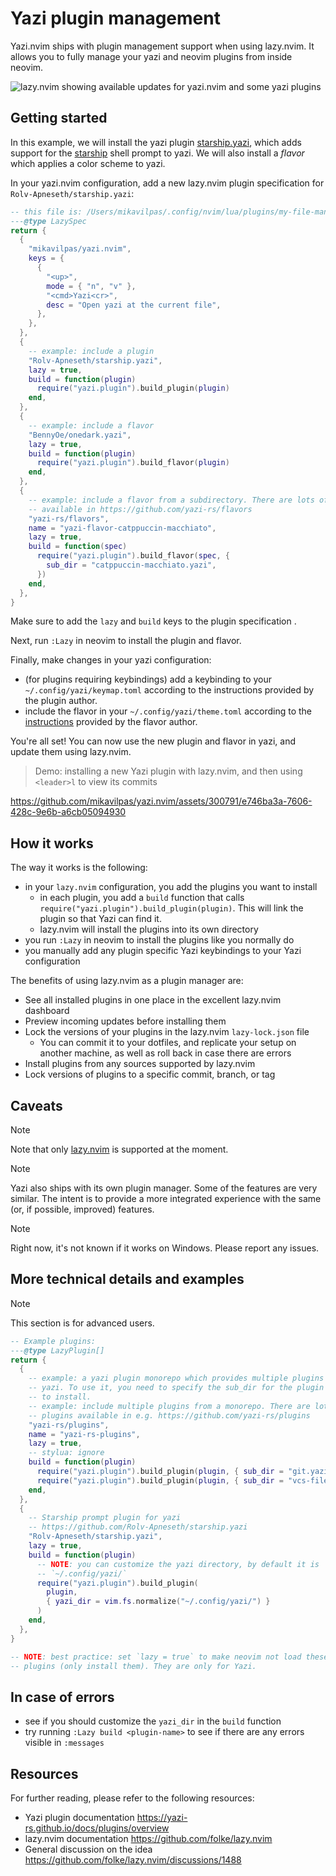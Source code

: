 # Yazi plugin management

Yazi.nvim ships with plugin management support when using lazy.nvim. It allows
you to fully manage your yazi and neovim plugins from inside neovim.

![lazy.nvim showing available updates for yazi.nvim and some yazi plugins](https://github.com/user-attachments/assets/20a922e5-541e-453e-a032-c5456f07fa13)

## Getting started

In this example, we will install the yazi plugin
[starship.yazi](https://github.com/Rolv-Apneseth/starship.yazi), which adds
support for the [starship](https://starship.rs/) shell prompt to yazi. We will
also install a _flavor_ which applies a color scheme to yazi.

In your yazi.nvim configuration, add a new lazy.nvim plugin specification for
`Rolv-Apneseth/starship.yazi`:

```lua
-- this file is: /Users/mikavilpas/.config/nvim/lua/plugins/my-file-manager.lua
---@type LazySpec
return {
  {
    "mikavilpas/yazi.nvim",
    keys = {
      {
        "<up>",
        mode = { "n", "v" },
        "<cmd>Yazi<cr>",
        desc = "Open yazi at the current file",
      },
    },
  },
  {
    -- example: include a plugin
    "Rolv-Apneseth/starship.yazi",
    lazy = true,
    build = function(plugin)
      require("yazi.plugin").build_plugin(plugin)
    end,
  },
  {
    -- example: include a flavor
    "BennyOe/onedark.yazi",
    lazy = true,
    build = function(plugin)
      require("yazi.plugin").build_flavor(plugin)
    end,
  },
  {
    -- example: include a flavor from a subdirectory. There are lots of flavors
    -- available in https://github.com/yazi-rs/flavors
    "yazi-rs/flavors",
    name = "yazi-flavor-catppuccin-macchiato",
    lazy = true,
    build = function(spec)
      require("yazi.plugin").build_flavor(spec, {
        sub_dir = "catppuccin-macchiato.yazi",
      })
    end,
  },
}
```

Make sure to add the `lazy` and `build` keys to the plugin specification .

Next, run `:Lazy` in neovim to install the plugin and flavor.

Finally, make changes in your yazi configuration:

- (for plugins requiring keybindings) add a keybinding to your
  `~/.config/yazi/keymap.toml` according to the instructions provided by the
  plugin author.
- include the flavor in your `~/.config/yazi/theme.toml` according to the
  [instructions](https://github.com/BennyOe/onedark.yazi?tab=readme-ov-file#%EF%B8%8F-usage)
  provided by the flavor author.

You're all set! You can now use the new plugin and flavor in yazi, and update
them using lazy.nvim.

> Demo: installing a new Yazi plugin with lazy.nvim, and then using `<leader>l`
> to view its commits

<https://github.com/mikavilpas/yazi.nvim/assets/300791/e746ba3a-7606-428c-9e6b-a6cb05094930>

## How it works

The way it works is the following:

- in your `lazy.nvim` configuration, you add the plugins you want to install
  - in each plugin, you add a `build` function that calls
    `require("yazi.plugin").build_plugin(plugin)`. This will link the plugin so
    that Yazi can find it.
  - lazy.nvim will install the plugins into its own directory
- you run `:Lazy` in neovim to install the plugins like you normally do
- you manually add any plugin specific Yazi keybindings to your Yazi
  configuration

The benefits of using lazy.nvim as a plugin manager are:

- See all installed plugins in one place in the excellent lazy.nvim dashboard
- Preview incoming updates before installing them
- Lock the versions of your plugins in the lazy.nvim `lazy-lock.json` file
  - You can commit it to your dotfiles, and replicate your setup on another
    machine, as well as roll back in case there are errors
- Install plugins from any sources supported by lazy.nvim
- Lock versions of plugins to a specific commit, branch, or tag

## Caveats

> [!NOTE]
>
> Note that only [lazy.nvim](https://github.com/folke/lazy.nvim) is supported at
> the moment.

> [!NOTE]
>
> Yazi also ships with its own plugin manager. Some of the features are very
> similar. The intent is to provide a more integrated experience with the same
> (or, if possible, improved) features.

> [!NOTE]
>
> Right now, it's not known if it works on Windows. Please report any issues.

## More technical details and examples

> [!NOTE]
>
> This section is for advanced users.

```lua
-- Example plugins:
---@type LazyPlugin[]
return {
  {
    -- example: a yazi plugin monorepo which provides multiple plugins for
    -- yazi. To use it, you need to specify the sub_dir for the plugin you want
    -- to install.
    -- example: include multiple plugins from a monorepo. There are lots of
    -- plugins available in e.g. https://github.com/yazi-rs/plugins
    "yazi-rs/plugins",
    name = "yazi-rs-plugins",
    lazy = true,
    -- stylua: ignore
    build = function(plugin)
      require("yazi.plugin").build_plugin(plugin, { sub_dir = "git.yazi" })
      require("yazi.plugin").build_plugin(plugin, { sub_dir = "vcs-files.yazi" })
    end,
  },
  {
    -- Starship prompt plugin for yazi
    -- https://github.com/Rolv-Apneseth/starship.yazi
    "Rolv-Apneseth/starship.yazi",
    lazy = true,
    build = function(plugin)
      -- NOTE: you can customize the yazi directory, by default it is
      -- `~/.config/yazi/`
      require("yazi.plugin").build_plugin(
        plugin,
        { yazi_dir = vim.fs.normalize("~/.config/yazi/") }
      )
    end,
  },
}

-- NOTE: best practice: set `lazy = true` to make neovim not load these
-- plugins (only install them). They are only for Yazi.
```

## In case of errors

- see if you should customize the `yazi_dir` in the `build` function
- try running `:Lazy build <plugin-name>` to see if there are any errors visible
  in `:messages`

## Resources

For further reading, please refer to the following resources:

- Yazi plugin documentation <https://yazi-rs.github.io/docs/plugins/overview>
- lazy.nvim documentation <https://github.com/folke/lazy.nvim>
- General discussion on the idea
  <https://github.com/folke/lazy.nvim/discussions/1488>
